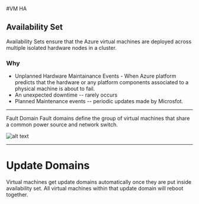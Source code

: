 #VM HA

## Availability Set
Availability Sets ensure that the Azure virtual machines are deployed across multiple isolated hardware nodes in a cluster.

### Why
* Unplanned Hardware Maintainance Events -  When Azure platform predicts that the hardware or any platform components associated to a physical machine is about to fail.
* An unexpected downtime -- rarely occurs
* Planned Maintenance events -- periodic updates made by Microsfot.

---
Fault Domain 
Fault domains define the group of virtual machines that share a common power source and network switch.

![alt text](https://csharpcorner-mindcrackerinc.netdna-ssl.com/article/availability-set-fault-domains-and-update-domains-in-azure-virtual-machie/Images/Screenshot_26.png "Logo Title Text 1")

---
# Update Domains
Virtual machines get update domains automatically once they are put inside availability set.
All virtual machines within that update domain will reboot together.
